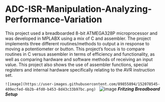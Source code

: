 # ADC-ISR-Manipulation-Analyzing-Performance-Variation

This project used a breadboarded 8-bit ATMEGA328P microprocessor and was developed  in MPLABX using a mix of C and assembler. The project implements three different routines/methods to output a in response to moving a potentiometer or button. This project’s focus is to compare routines in C versus assembler in terms of efficiency and functionality, as well as comparing hardware and software methods of receiving an input value. This project also shows the use of assembler functions, special registers and internal hardware specifically relating to the AVR instruction set.

`![image](https://user-images.githubusercontent.com/89855894/152078545-409ecfed-6b2b-4fd0-b453-8d43c33b97bc.png)
`
 ![image](https://user-images.githubusercontent.com/89855894/152078327-ba49fc23-b199-4e2c-822f-9fabb778ad44.png)
 _**Fritzing Breadboard Setup**_
